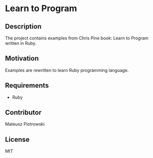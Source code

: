 # Learn to Program

## Description

The project contains examples from Chris Pine book: Learn to Program written in Ruby.

## Motivation

Examples are rewritten to learn Ruby programming language.

## Requirements

- Ruby

## Contributor

Mateusz Piotrowski

## License

MIT

